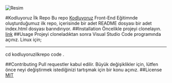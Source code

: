 ![Resim](https://sivilalan.com/wp-content/uploads/2019/03/27971846_748761281998348_2999043640998413504_n.png)

#Kodluyoruz İlk Repo
Bu repo [Kodluyoruz](https://kodluyoruz.org) Front-End Eğitimnde oluşturduğumuz ilk repo, içerisinde bir adet README dosyası bir adet index.html dosyası barındırıyor. 
##Installation
Öncelikle projeyi clonelayın. [link](https://www.github.com/coceli/kodluyoruzilkrepo.git)
##Usage
Projeyi cloneladıktan sonra Visual Studio Code programında açınız.
Linux için;

-----
cd kodluyoruzilkrepo
code .

##Contributing
Pull requestler kabul edilir. Büyük değişiklikler için, lütfen önce neyi değiştirmek istediğinizi tartışmak için bir konu açınız.
##License
[MIT](mit)